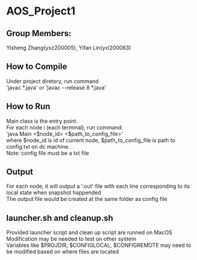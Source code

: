 # AOS_Project1

## Group Members:  
Yisheng Zhang(yxz200005), Yifan Lin(yxl200063)

## How to Compile

<p> Under project diretory, run command <br>
'javac *.java' or 'javac --release 8 *.java' </p>

## How to Run

<p> Main class is the entry point. <br>
For each node i (each terminal), run command: <br>
 'java Main <$node_id> <$path_to_config_file>' <br>
 where $node_id is id of current node, $path_to_config_file is path to config.txt on dc machine. <br>
 Note: config file must be a txt file</p>

 ## Output
 <p>For each node, it will output a '.out' file with each line corresponding to its local state when snapshot happended<br>
 The output file would be created at the same folder as config file</p>

 ## launcher.sh and cleanup.sh
 <p>Provided launcher script and clean up script are runned on MacOS<br>
 Modification may be needed to test on other system<br>
 Variables like $PROJDIR, $CONFIGLOCAL, $CONFIGREMOTE may need to be modified based on where files are located</p>
